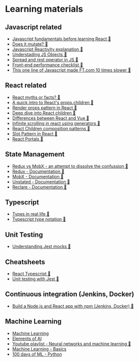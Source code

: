 # Learning materials

## Javascript related
-   [Javascript fundamentals before learning React 🐧](https://www.robinwieruch.de/javascript-fundamentals-react-requirements/)
-   [Does it mutate? 🐧](https://doesitmutate.xyz/)
-   [Javascript Reactivity explanation 🐧](https://medium.com/vue-mastery/the-best-explanation-of-javascript-reactivity-fea6112dd80d/)
-   [Understading JS Objects 🐧](https://blog.halolabs.io/understanding-javascript-objects-d31cd24ca60f/)
-   [Spread and rest operator in JS 🐧](http://www.snappyjs.com/2018/03/28/cheatsheet-object-rest-spread-in-javascript/)
-   [Front-end performance checklist 🐧](https://github.com/thedaviddias/Front-End-Performance-Checklist/)
-   [This one line of Javascript made FT.com 10 times slower 🐧](https://medium.com/ft-product-technology/this-one-line-of-javascript-made-ft-com-10-times-slower-5afb02bfd93f
)

## React related
-   [React myths or facts? 🐧](https://reactpaths.com/react-myths-or-facts-7d82aef51b01)
-   [A quick intro to React's props.children 🐧](https://codeburst.io/a-quick-intro-to-reacts-props-children-cb3d2fce4891)
-   [Render props pattern in React 🐧](https://engineering.dollarshaveclub.com/learn-render-props-by-example-da3e2524dd2e)
-   [Deep dive into React children 🐧](https://mxstbr.blog/2017/02/react-children-deepdive/)
-   [Differences between React and Vue 🐧](https://medium.com/javascript-in-plain-english/i-created-the-exact-same-app-in-react-and-vue-here-are-the-differences-e9a1ae8077fd)
-   [Infinite scrolling in react using generators 🐧](https://www.slightedgecoder.com/2018/08/11/infinite-scrolling-in-react-using-javascript-generator/)
-   [React Children composition patterns 🐧](https://medium.com/@martin_hotell/react-children-composition-patterns-with-typescript-56dfc8923c64)
-   [Slot Pattern in React 🐧](https://daveceddia.com/pluggable-slots-in-react-components/)
-   [React Portals 🐧](https://hackernoon.com/using-a-react-16-portal-to-do-something-cool-2a2d627b0202)

## State Management
-   [Redux vs MobX - an attempt to dissolve the confussion 🐧](https://www.robinwieruch.de/redux-mobx-confusion/)
-   [Redux - Documentation 🐧](https://redux.js.org/)
-   [MobX - Documentation 🐧](https://mobx.js.org/)
-   [Unstated - Documentation 🐧](https://github.com/jamiebuilds/unstated)
-   [Reclare - Documentation 🐧](https://docs.reclare.io/)

## Typescript
-   [Types in real life 🐧](https://speakerdeck.com/sibelius/types-in-real-life)
-   [Typescript type notation 🐧](http://2ality.com/2018/04/type-notation-typescript.html)

## Unit Testing
-   [Understanding Jest mocks 🐧](https://medium.com/@rickhanlonii/understanding-jest-mocks-f0046c68e53c)

## Cheatsheets
-   [React Typescript 🐧](https://github.com/sw-yx/react-typescript-cheatsheet)
-   [Unit testing with Jest 🐧](https://github.com/sapegin/jest-cheat-sheet)

## Continuous integration (Jenkins, Docker)
-   [Build a Node.js and React app with npm (Jenkins, Docker) 🐧](https://jenkins.io/doc/tutorials/build-a-node-js-and-react-app-with-npm/)

## Machine Learning
-   [Machine Learning](https://www.coursera.org/learn/machine-learning/home/welcome)
-   [Elements of AI](https://www.elementsofai.com)
-   [Youtube playlist - Neural networks and machine learning 🐧](https://www.youtube.com/user/shiffman/playlists?shelf_id=16&sort=dd&view=50
)
-   [Machine Learning - Basics](https://brilliant.org/courses/machine-learning/)
-   [100 days of ML - Python](https://github.com/Avik-Jain/100-Days-Of-ML-Code/)
